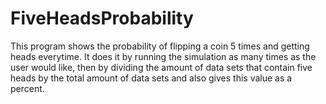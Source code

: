 # FiveHeadsProbability
This program shows the probability of flipping a coin 5 times and getting heads everytime. It does it by running the simulation as many times as the user would like, then by dividing the amount of data sets that contain five heads by the total amount of data sets and also gives this value as a percent.
